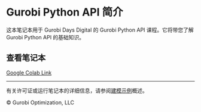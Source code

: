 # Gurobi Python API 简介
这本笔记本用于 Gurobi Days Digital 的 Gurobi Python API 课程。它将带您了解 Gurobi Python API 的基础知识。

## 查看笔记本

[Google Colab Link](https://colab.research.google.com/github/Gurobi/modeling-examples/blob/master/intro_to_gurobipy/intro_to_gurobipy.ipynb)

----
有关许可证或运行笔记本的详细信息，请参阅[建模示例](../../)概述。

© Gurobi Optimization, LLC